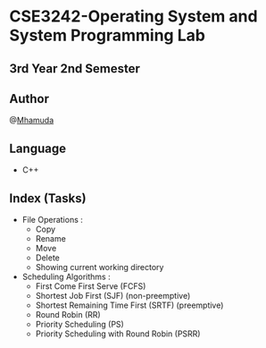 # CSE3242-Operating System and System Programming Lab
## 3rd Year 2nd Semester
## Author
@[Mhamuda](https://github.com/Mhamuda)
## Language
- C++
## Index (Tasks)
- File Operations :
  - Copy
  - Rename
  - Move
  - Delete
  - Showing current working directory
- Scheduling Algorithms :
  - First Come First Serve (FCFS)
  - Shortest Job First (SJF) (non-preemptive)
  - Shortest Remaining Time First (SRTF) (preemptive)
  - Round Robin (RR)
  - Priority Scheduling (PS)
  - Priority Scheduling with Round Robin (PSRR)
